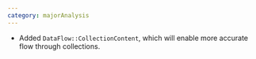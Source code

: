```yaml
---
category: majorAnalysis
---
```

* Added `DataFlow::CollectionContent`, which will enable more accurate flow through collections.